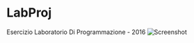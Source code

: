 # LabProj
Esercizio Laboratorio Di Programmazione - 2016
![Screenshot](https://i.imgur.com/zJZ6Q1m.png)